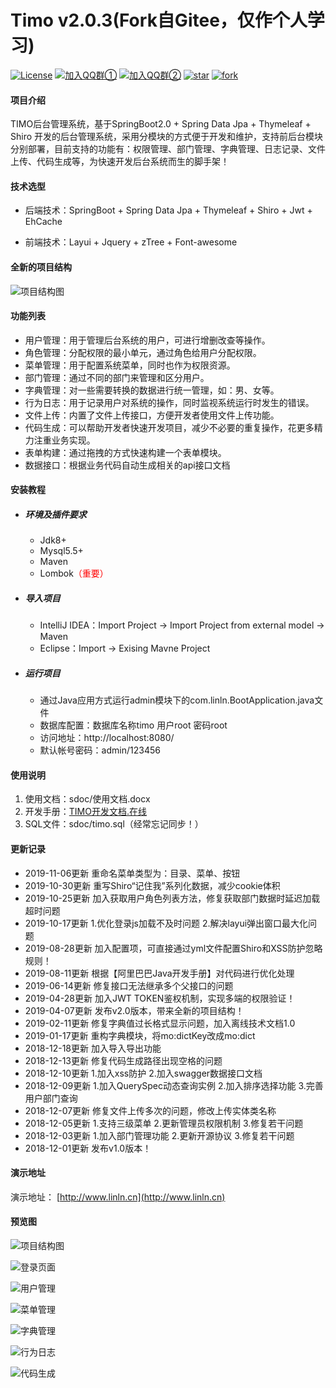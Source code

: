 # Timo v2.0.3(Fork自Gitee，仅作个人学习)

[![License](https://img.shields.io/badge/License-Apache--2.0-blue.svg)](LICENSE) [![加入QQ群①](https://img.shields.io/badge/QQ%E7%BE%A4%E2%91%A0-941209502(%E5%B7%B2%E6%BB%A1)-red)](https://jq.qq.com/?_wv=1027&k=5RCnDCO) [![加入QQ群②](https://img.shields.io/badge/QQ%E7%BE%A4②-545633945-brightgreen.svg)](https://jq.qq.com/?_wv=1027&k=5AIEf1E) [![star](https://gitee.com/aun/Timo/badge/star.svg?theme=dark)](https://gitee.com/aun/Timo/stargazers) [![fork](https://gitee.com/aun/Timo/badge/fork.svg?theme=dark)](https://gitee.com/aun/Timo/members)

#### 项目介绍

TIMO后台管理系统，基于SpringBoot2.0 + Spring Data Jpa + Thymeleaf + Shiro 开发的后台管理系统，采用分模块的方式便于开发和维护，支持前后台模块分别部署，目前支持的功能有：权限管理、部门管理、字典管理、日志记录、文件上传、代码生成等，为快速开发后台系统而生的脚手架！

#### 技术选型

- 后端技术：SpringBoot + Spring Data Jpa + Thymeleaf + Shiro + Jwt + EhCache

- 前端技术：Layui + Jquery  + zTree + Font-awesome

#### 全新的项目结构

![项目结构图](https://oscimg.oschina.net/oscnet/4e8e47b3801ba98767dc25a1a6efbb522fe.jpg)

#### 功能列表

- 用户管理：用于管理后台系统的用户，可进行增删改查等操作。
- 角色管理：分配权限的最小单元，通过角色给用户分配权限。
- 菜单管理：用于配置系统菜单，同时也作为权限资源。
- 部门管理：通过不同的部门来管理和区分用户。
- 字典管理：对一些需要转换的数据进行统一管理，如：男、女等。
- 行为日志：用于记录用户对系统的操作，同时监视系统运行时发生的错误。
- 文件上传：内置了文件上传接口，方便开发者使用文件上传功能。
- 代码生成：可以帮助开发者快速开发项目，减少不必要的重复操作，花更多精力注重业务实现。
- 表单构建：通过拖拽的方式快速构建一个表单模块。
- 数据接口：根据业务代码自动生成相关的api接口文档

#### 安装教程

- ##### 环境及插件要求

   - Jdk8+
   - Mysql5.5+
   - Maven
   - Lombok<font color="red">（重要）</font>

- ##### 导入项目

   - IntelliJ IDEA：Import Project -> Import Project from external model -> Maven
   - Eclipse：Import -> Exising Mavne Project


- ##### 运行项目

  - 通过Java应用方式运行admin模块下的com.linln.BootApplication.java文件
  - 数据库配置：数据库名称timo   用户root    密码root
  - 访问地址：http://localhost:8080/
  - 默认帐号密码：admin/123456

#### 使用说明

1. 使用文档：sdoc/使用文档.docx
2. 开发手册：[TIMO开发文档.在线](http://www.linln.cn/docs)
3. SQL文件：sdoc/timo.sql（经常忘记同步！）

#### 更新记录
- 2019-11-06更新 重命名菜单类型为：目录、菜单、按钮
- 2019-10-30更新 重写Shiro“记住我”系列化数据，减少cookie体积
- 2019-10-25更新 加入获取用户角色列表方法，修复获取部门数据时延迟加载超时问题
- 2019-10-17更新 1.优化登录js加载不及时问题 2.解决layui弹出窗口最大化问题
- 2019-08-28更新 加入配置项，可直接通过yml文件配置Shiro和XSS防护忽略规则！
- 2019-08-11更新 根据【阿里巴巴Java开发手册】对代码进行优化处理
- 2019-06-14更新 修复接口无法继承多个父接口的问题
- 2019-04-28更新 加入JWT TOKEN鉴权机制，实现多端的权限验证！
- 2019-04-07更新 发布v2.0版本，带来全新的项目结构！
- 2019-02-11更新 修复字典值过长格式显示问题，加入离线技术文档1.0
- 2019-01-17更新 重构字典模块，将mo:dictKey改成mo:dict
- 2018-12-18更新 加入导入导出功能
- 2018-12-13更新 修复代码生成路径出现空格的问题
- 2018-12-10更新 1.加入xss防护 2.加入swagger数据接口文档
- 2018-12-09更新 1.加入QuerySpec动态查询实例 2.加入排序选择功能 3.完善用户部门查询
- 2018-12-07更新 修复文件上传多次的问题，修改上传实体类名称
- 2018-12-05更新 1.支持三级菜单 2.更新管理员权限机制 3.修复若干问题
- 2018-12-03更新 1.加入部门管理功能 2.更新开源协议 3.修复若干问题
- 2018-12-01更新 发布v1.0版本！

#### 演示地址
演示地址： [http://www.linln.cn](http://www.linln.cn)

#### 预览图

![项目结构图](https://oscimg.oschina.net/oscnet/584b70844227ad813eb8f10bd452fad015c.jpg)

![登录页面](https://oscimg.oschina.net/oscnet/55b1a88090da20735b67ec91a9bcbafc48a.jpg)

![用户管理](https://oscimg.oschina.net/oscnet/91d2f63ac18b34773ddb7f20b25d0c9c539.jpg)

![菜单管理](https://oscimg.oschina.net/oscnet/ac6c1a0521acb2c22c76130057bd97dfd3f.jpg)

![字典管理](https://oscimg.oschina.net/oscnet/ce428dc1a62c6d591ac6bb5ed10e32caf39.jpg)

![行为日志](https://oscimg.oschina.net/oscnet/8b41f93fad654f81349d9572c1630f6fe1f.jpg)

![代码生成](https://oscimg.oschina.net/oscnet/f355fa74868080440299fa4453e9b7ea399.jpg)